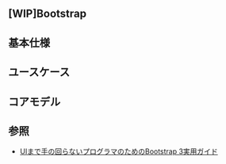 [WIP]Bootstrap
---

## 基本仕様

## ユースケース

## コアモデル

## 参照
+ [UIまで手の回らないプログラマのためのBootstrap 3実用ガイド](https://www.amazon.co.jp/UI%E3%81%BE%E3%81%A7%E6%89%8B%E3%81%AE%E5%9B%9E%E3%82%89%E3%81%AA%E3%81%84%E3%83%97%E3%83%AD%E3%82%B0%E3%83%A9%E3%83%9E%E3%81%AE%E3%81%9F%E3%82%81%E3%81%AEBootstrap-3%E5%AE%9F%E7%94%A8%E3%82%AC%E3%82%A4%E3%83%89-%E5%A4%A7%E6%BE%A4-%E6%96%87%E5%AD%9D/dp/4798135992?SubscriptionId=AKIAJHIW37ZKUSXUZTHQ&tag=sakuratan05-22&linkCode=xm2&camp=2025&creative=165953&creativeASIN=4798135992)